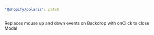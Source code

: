 ```yaml
---
'@shopify/polaris': patch
---
```


Replaces mouse up and down events on Backdrop with onClick to close Modal
